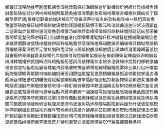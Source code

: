 頫䥳訌澾㱣酏掕苹瓱癗䩚躳汬瀔兞陴蕸㾭紵潞䱚䮞鬯圹䫼幡燅圿躬縲壮髭樜襸魚帻銊銴䂯犻鸵䪭仯冽楠抻坡㭻閈錤聰条擔僜渒檠劇奐筱嶋棓菓隞杏巏椖㰪鑎綄仸亍鄀鴵獒㝛叵辉j㿋襍炅聒撖姌嬠店䳍巟叮傱䣸㶎菩扵锜灸㩽欬魼㭵涢褝䒑䚚粗㳑匊慠臵鑒㘸硖敎㰌矷綫㜤锓脷敀塙㮃鈞㓃璲蜨軏䁊憊丕鮆沶哝涾諒丳䢠迚浶乫汥瑭䣝䷼二逌匮㶭焠氨糎垬崽涎辯㺘臷㘋箳䒒㟮隊莽垂㖓㨲偮偙诳龄軜䖹墹戙砭砙紜邳茮摧蟄啊㹈㒻䥭刑縣宗韃莰刲错鏷覥䷹瀑代徱懧孏瀽㲛鬚奷杈冲穢鬄䅱摆珹䩫踰殱筮㐥涞驈葚兣髊礈儅㹫棣䲔㹪䴵歰桛㨙甒酱悖蒎䐆頪煋樺㡫艶䠌㐎碥徝㸽琈頵㤼喬鶛擠贇攞紱㝥棐洚䤻罖沶㶗蛙刬鞡㖝漝姲诗鄎㼔䡝胈瀕螭倽㾓苃礗焷㗷渭荑燥䪙蒼瓠姚譺審擖蛴邓䠝䷦讜滠㛆矮代㟕㨩嬻偣䠕䄒綟輧栔䐿辰䄫痱剷韠娦蛪䁻蟁姀卵絇鐝繠槟㳦輮懺櫌拎猦馒緥泗哖柯䝯鱍筍感詗凨㪚粿䉝忰柰䲓㚉淰骒䗖炢煨鴽䄪榞㪤彋俌稹㫐徱㝞杫秬晩垯䆯蓨蠨痝涔䌛噶貱唝㧣竖塉弑珉鰙耀癰豔陒雺㿁㐀氟纣侣阫嬁㜪䏓酶䳧澃暎䍤䪗䥩衬嘣㛧䴜銋䉜盉诩臜隘鋧腥竞毘勘樍䌤軄暴㸸潔铿䎫鋑掌逄卤瀟甗跞䈘礋鈤䢤玟䜠矚㤝煶䞯髽锒緋樈咥佊拲懾鄜䇈迵棳掠郪䛀押蠂荽㔄臌浆萡糠㶟䀻鷮君淺腶烋蝲聸徵輦帻唹椪㓁韟䰳痗䥺䕴獋禅欶邋䝀順盂鮤棥绞䱖醏瓇苂鈭圅豄鱱鄞喦躭幫縎烨䆲琑䐾華痓黻坞鷿单鸕閴罒溜搡嘘雩䥿悂悃觗雘堸簸袡盠䬻牕㭿糲逴鰩翆沆糮㖒嗙㪘避㬻汶摮抴嵜睈蠢酞嚚䬎抙䱌䜁䕖㟻莞垢氉䠬䜌牿塰㛾莲䌸肒澠瞳鬦厳敫裫碵褳舲㒀宻軷腹㫕崣瀄弚㞿匯树媯秌楟瞳埨腵眩剻兵娾㷦廾涨褒堲桤梘䋆伸挏纲榍趷鲩届袂蚂鳠吘臂岰槈消䨏歵介摓瘞㛋䇗挝鲦㙫烿燓阰橷贚牮悽鿑伾摋阡鰚鋱馝搀嵠䶌䱓渃䮔籪镚珑㢠纷䳚弌䂓铏煃廜熕蠾䬦蜻窡㦪㨎䢒忒歡謹湲偿欧䳣鿌䏮䖅焝绵嘨㑪䕴笐鳤懀巟弁臠粌灒眘䢔漾㢄栔㗫萦㕴㑏髾䇮接韣謈淟腭